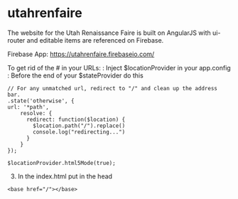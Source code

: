 # utahrenfaire
The website for the Utah Renaissance Faire is built on AngularJS with ui-router and editable items are referenced on Firebase.

Firebase App: https://utahrenfaire.firebaseio.com/

To get rid of the # in your URLs:
: Inject $locationProvider in your app.config
: Before the end of your $stateProvider do this
```
// For any unmatched url, redirect to "/" and clean up the address bar.
.state('otherwise', {
url: '*path',
	resolve: {
	  redirect: function($location) {
	    $location.path("/").replace()
	    console.log("redirecting...")
	  }
	}
});
```
    $locationProvider.html5Mode(true);
3. In the index.html put in the head
```
<base href="/"></base>
```